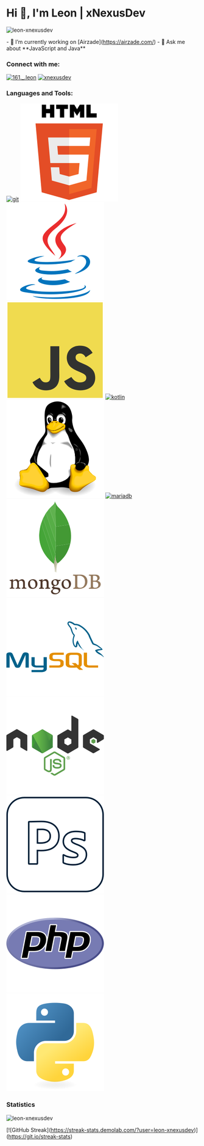 # Hi 👋, I'm Leon | xNexusDev

![leon-xnexusdev](https://komarev.com/ghpvc/?username=leon-xnexusdev&label=Profile%20views&color=0e75b6&style=flat)

\- 🔭 I’m currently working on \[Airzade](https://airzade.com/) - 💬 Ask me about \*\*JavaScript and Java\**

### Connect with me:

[![161._.leon](https://raw.githubusercontent.com/rahuldkjain/github-profile-readme-generator/master/src/images/icons/Social/instagram.svg)](https://instagram.com/_leon.js) [![xnexusdev](https://raw.githubusercontent.com/rahuldkjain/github-profile-readme-generator/master/src/images/icons/Social/hackerrank.svg)](https://www.hackerrank.com/xnexusdev)

### Languages and Tools:

[![git](https://www.vectorlogo.zone/logos/git-scm/git-scm-icon.svg)](https://git-scm.com/) [![html5](https://raw.githubusercontent.com/devicons/devicon/master/icons/html5/html5-original-wordmark.svg)](https://www.w3.org/html/) [![java](https://raw.githubusercontent.com/devicons/devicon/master/icons/java/java-original.svg)](https://www.java.com) [![javascript](https://raw.githubusercontent.com/devicons/devicon/master/icons/javascript/javascript-original.svg)](https://developer.mozilla.org/en-US/docs/Web/JavaScript) [![kotlin](https://www.vectorlogo.zone/logos/kotlinlang/kotlinlang-icon.svg)](https://kotlinlang.org) [![linux](https://raw.githubusercontent.com/devicons/devicon/master/icons/linux/linux-original.svg)](https://www.linux.org/) [![mariadb](https://www.vectorlogo.zone/logos/mariadb/mariadb-icon.svg)](https://mariadb.org/) [![mongodb](https://raw.githubusercontent.com/devicons/devicon/master/icons/mongodb/mongodb-original-wordmark.svg)](https://www.mongodb.com/) [![mysql](https://raw.githubusercontent.com/devicons/devicon/master/icons/mysql/mysql-original-wordmark.svg)](https://www.mysql.com/) [![nodejs](https://raw.githubusercontent.com/devicons/devicon/master/icons/nodejs/nodejs-original-wordmark.svg)](https://nodejs.org) [![photoshop](https://raw.githubusercontent.com/devicons/devicon/master/icons/photoshop/photoshop-line.svg)](https://www.photoshop.com/en) [![php](https://raw.githubusercontent.com/devicons/devicon/master/icons/php/php-original.svg)](https://www.php.net) [![python](https://raw.githubusercontent.com/devicons/devicon/master/icons/python/python-original.svg)](https://www.python.org)

### Statistics

 ![leon-xnexusdev](https://github-readme-stats.vercel.app/api?username=leon-xnexusdev&show_icons=true&theme=dark&locale=en)

\[!\[GitHub Streak](https://streak-stats.demolab.com/?user=leon-xnexusdev)](https://git.io/streak-stats)
